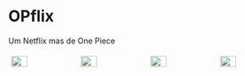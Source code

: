 # OPflix
Um Netflix mas de One Piece

<div style="display:flex;">
	<img src="https://i.imgur.com/oyXeQou.jpg" style="width:calc(100% / 4);padding:5px;">
		<img src="https://i.imgur.com/RTZDdLB.jpg" style="width:calc(100% / 4);padding:5px;">
			<img src="https://i.imgur.com/2gOCRtX.jpg" style="width:calc(100% / 4);padding:5px;">
				<img src="https://i.imgur.com/SXxWgj2.jpg" style="width:calc(100% / 4);padding:5px;">
</div>

